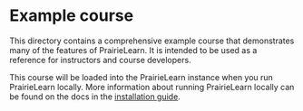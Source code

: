 # Example course

This directory contains a comprehensive example course that demonstrates many of the features of PrairieLearn. It is intended to be used as a reference for instructors and course developers.

This course will be loaded into the PrairieLearn instance when you run PrairieLearn locally. More information about running PrairieLearn locally can be found on the docs in the [installation guide](https://prairielearn.readthedocs.io/en/latest/installing/).
